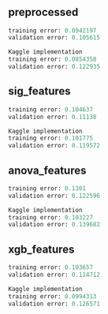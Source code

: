 #
## preprocessed
```python
training error: 0.0942197
validation error: 0.105615

Kaggle implementation
training error: 0.0854358
validation error: 0.122935
```

## sig_features

```python
training error: 0.104637
validation error: 0.11138

Kaggle implementation
training error: 0.101775
validation error: 0.119572
```

## anova_features

```python
training error: 0.1101
validation error: 0.122596

Kaggle implementation
training error: 0.103227
validation error: 0.139682
```

## xgb_features

```python
training error: 0.103657
validation error: 0.114712

Kaggle implementation
training error: 0.0994313
validation error: 0.126571
```